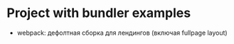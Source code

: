 # Project with bundler examples

- webpack: дефолтная сборка для лендингов (включая fullpage layout)